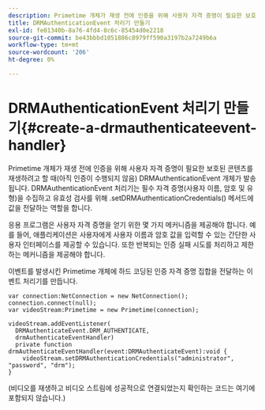 ```yaml
---
description: Primetime 개체가 재생 전에 인증을 위해 사용자 자격 증명이 필요한 보호된 콘텐츠를 재생하려고 할 때(아직 인증이 수행되지 않음) DRMAuthenticationEvent 개체가 발송됩니다. DRMAuthenticationEvent 처리기는 필수 자격 증명(사용자 이름, 암호 및 유형)을 수집하고 유효성 검사를 위해 .setDRMAuthenticationCredentials() 메서드에 값을 전달하는 역할을 합니다.
title: DRMAuthenticationEvent 처리기 만들기
exl-id: fe01340b-8a76-4fd4-8c6c-85454d0e2218
source-git-commit: be43bbbd1051886c8979ff590a3197b2a7249b6a
workflow-type: tm+mt
source-wordcount: '206'
ht-degree: 0%

---
```


# DRMAuthenticationEvent 처리기 만들기{#create-a-drmauthenticateevent-handler}

Primetime 개체가 재생 전에 인증을 위해 사용자 자격 증명이 필요한 보호된 콘텐츠를 재생하려고 할 때(아직 인증이 수행되지 않음) DRMAuthenticationEvent 개체가 발송됩니다. DRMAuthenticationEvent 처리기는 필수 자격 증명(사용자 이름, 암호 및 유형)을 수집하고 유효성 검사를 위해 .setDRMAuthenticationCredentials() 메서드에 값을 전달하는 역할을 합니다.

응용 프로그램은 사용자 자격 증명을 얻기 위한 몇 가지 메커니즘을 제공해야 합니다. 예를 들어, 애플리케이션은 사용자에게 사용자 이름과 암호 값을 입력할 수 있는 간단한 사용자 인터페이스를 제공할 수 있습니다. 또한 반복되는 인증 실패 시도를 처리하고 제한하는 메커니즘을 제공해야 합니다.

이벤트를 발생시킨 Primetime 개체에 하드 코딩된 인증 자격 증명 집합을 전달하는 이벤트 처리기를 만듭니다.

```
var connection:NetConnection = new NetConnection();  
connection.connect(null);  
var videoStream:Primetime = new Primetime(connection);  
 
videoStream.addEventListener( 
  DRMAuthenticateEvent.DRM_AUTHENTICATE,  
  drmAuthenticateEventHandler)  
  private function drmAuthenticateEventHandler(event:DRMAuthenticateEvent):void {  
    videoStream.setDRMAuthenticationCredentials("administrator", "password", "drm");  
} 
```

(비디오를 재생하고 비디오 스트림에 성공적으로 연결되었는지 확인하는 코드는 여기에 포함되지 않습니다.)
